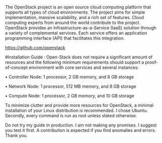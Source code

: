 The OpenStack project is an open source cloud computing platform that supports all types
of cloud environments. The project aims for simple implementation, massive scalability, and
a rich set of features. Cloud computing experts from around the world contribute to the
project.
OpenStack provides an Infrastructure-as-a-Service (IaaS) solution through a variety of complemental
services. Each service offers an application programming interface (API) that facilitates
this integration.

https://github.com/openstack

#Installation Guide : 
Open-Stack does not require a significant amount of resources and the following minimum requirements should support a proof-of-concept environment with core services and several instances:

• Controller Node: 1 processor, 2 GB memory, and 8 GB storage

• Network Node: 1 processor, 512 MB memory, and 8 GB storage

• Compute Node: 1 processor, 2 GB memory, and 10 GB storage

To minimize clutter and provide more resources for OpenStack, a minimal installation of your Linux distribution is recommended.
I chose Ubuntu. Secondly, every command is run as root unless stated otherwise. 

Do not try my guide in production. I am not making any promises.
I suggest you test it first. A contribution is expected if you find anomalies and errors. Thank you.

